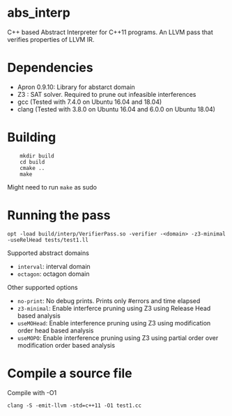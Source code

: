 # abs_interp
C++ based Abstract Interpreter for C++11 programs. An LLVM pass that verifies properties of LLVM IR.

# Dependencies
- Apron 0.9.10: Library for abstarct domain
- Z3 : SAT solver. Required to prune out infeasible interferences
- gcc (Tested with 7.4.0 on Ubuntu 16.04 and 18.04)
- clang (Tested with 3.8.0 on Ubuntu 16.04 and 6.0.0 on Ubuntu 18.04)

# Building
```
    mkdir build
    cd build
    cmake ..
    make
```
Might need to run ```make``` as sudo

# Running the pass
```
opt -load build/interp/VerifierPass.so -verifier -<domain> -z3-minimal -useRelHead tests/test1.ll
```
Supported abstract domains
- ```interval```: interval domain
- ```octagon```: octagon domain

Other supported options
- ```no-print```: No debug prints. Prints only #errors and time elapsed
- ```z3-minimal```: Enable interferce pruning using Z3 using Release Head based analysis
- ```useMOHead```: Enable interference pruning using Z3 using modification order head based analysis
- ```useMOPO```: Enable interference pruning using Z3 using partial order over modification order based analysis


# Compile a source file
Compile with -O1
```
clang -S -emit-llvm -std=c++11 -O1 test1.cc
```

